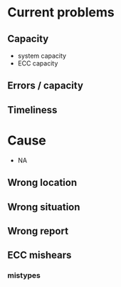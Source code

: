 # Current problems

## Capacity
* system capacity
* ECC capacity
## Errors / capacity
## Timeliness

# Cause
* NA

## Wrong location ##
## Wrong situation
## Wrong report
## ECC mishears
### mistypes
